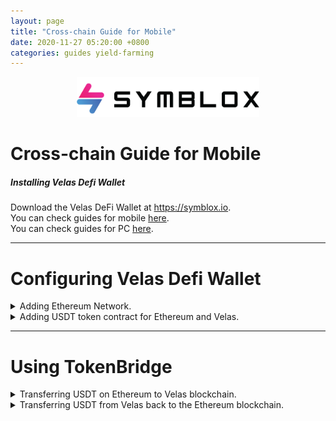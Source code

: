 ```yaml
---
layout: page
title: "Cross-chain Guide for Mobile"
date: 2020-11-27 05:20:00 +0800
categories: guides yield-farming
---
```


<p align="center">
<img src="/assets/SymbloxLogoName.png" height="64"/>
</p>

# Cross-chain Guide for Mobile

##### Installing Velas Defi Wallet  
Download the Velas DeFi Wallet at https://symblox.io.  
You can check guides for mobile <a href="https://symblox.github.io/guides/yield-farming/2020/10/22/symblox-guide-for-mobile" target="_blank">here</a>.  
You can check guides for PC <a href="https://symblox.github.io/guides/yield-farming/2020/10/22/symblox-guide-for-pc" target="_blank">here</a>. 

--- 
# Configuring Velas Defi Wallet  

<details>
<summary>Adding Ethereum Network.</summary>  
Click on 'Settings' tab, then choose "Select Active Networks"  
<p align="center">
<img src="/assets/Bridge_1.png" width="400"/>
</p>  

Choose 'Ethereum' then click 'Save'.  
<p align="center">
<img src="/assets/Bridge_2.png" width="400"/>
</p>  
</details>

<details>
<summary>Adding USDT token contract for Ethereum and Velas.</summary>  
  
Click on the 'Wallet' tab, then click on 'Add/Hide Tokens'.

<p align="center">
<img src="/assets/Bridge_3.png" width="400"/>
</p>  

Click the '+' sign.  
<p align="center">
<img src="/assets/Bridge_4.png" width="400"/>
</p>  

Paste the following address in the 'Contract Address' field to add USDT token on Ethereum. The other fields will autofill when you paste the address.  
USDT on Ethereum: **0xdAC17F958D2ee523a2206206994597C13D831ec7**  
<p align="center">
<img src="/assets/Bridge_5.png" width="400"/>
</p>  

Repeat the process to add USDT on Velas.  
USDT on Velas: **0x4b773e1ae1baa4894e51cc1d1faf485c91b1012f**  
<p align="center">
<img src="/assets/Bridge_6.png" width="400"/>
</p>  

If you haven't added SYX token yet, you can repeat the previous process to add SYX.  
SYX Token Address: **0x2de7063fe77aAFB5b401d65E5A108649Ec577170**  
<p align="center">
<img src="/assets/AddToken_3.png" width="400"/>
</p>    
</details>

---  


# Using TokenBridge  

<details>
<summary>Transferring USDT on Ethereum to Velas blockchain.</summary>  
  
Click 'Symblox' tab, then enter the cross-chain address into the the address field:  
<a href="https://x.symblox.io/" target="_blank">https://x=.symblox.io/</a>  
<p align="center">
<img src="/assets/Bridge_7.png" width="400"/>
</p>  

(1) Click the menu button.  
(2) If 'Ethereum' isn't already chosen, click the 'Connected to:' to choose the Ethereum Network.  
<p align="center">
<img src="/assets/Bridge_8.png" width="400"/>
</p>  

Choose 'Ethereum'.  
<p align="center">
<img src="/assets/Bridge_19.png" width="400"/>
</p>  

Click 'Connect Wallet'.  
<p align="center">
<img src="/assets/Bridge_20.png" width="400"/>
</p>  

>The first time you use the cross-chain, the smart contract will require permission before accessing your wallet. Therefore it requires you to *unlock* before transferring.   

Enter amount to transfer then click 'Unlock'.  
<p align="center">
<img src="/assets/Bridge_9.png" width="400"/>
</p>  

Click 'Confirm' to send or click 'Edit' to manually change the gas fees.  
<p align="center">
<img src="/assets/Bridge_10.png" width="400"/>
</p>  

>Due to heavy congestion on the Ethereum network, transactions could take a long time or get stuck. If you've waited for a sufficient period of time and is still at the 'Loading...' screen, try reloading the webpage to see if your transaction has cleared.  

<p align="center">
<img src="/assets/Bridge_11.png" width="400"/>
</p>  

After you have 'Unlocked', click 'Transfer'.  
<p align="center">
<img src="/assets/Bridge_12.png" width="400"/>
</p>  

Verify your transfer amount then click 'Continue'.  
<p align="center">
<img src="/assets/Bridge_13.png" width="400"/>
</p>  

After transfer, you can check your 'Balance' to see the amount transferred.  
<p align="center">
<img src="/assets/Bridge_14.png" width="400"/>
</p>  
</details>

<details>
<summary>Transferring USDT from Velas back to the Ethereum blockchain.</summary>
<br>

(1) Click the menu button.  
(2) If you're not connected to Velas already, click 'Connected to:' to change your current network.  
<p align="center">
<img src="/assets/Bridge_15.png" width="400"/>
</p>  

Choose 'Velas'.  
<p align="center">
<img src="/assets/Bridge_16.png" width="400"/>
</p>  

Enter the amount to send then click 'Transfer'.  
<p align="center">
<img src="/assets/Bridge_17.png" width="400"/>
</p>  

Verify the amount then click 'Continue'.  
<p align="center">
<img src="/assets/Bridge_18.png" width="400"/>
</p>  
</details>
